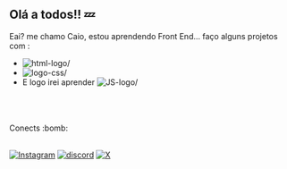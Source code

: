 ## Olá a todos!! :zzz:


Eai? me chamo Caio, estou aprendendo Front End... faço alguns projetos com :
- <img src="https://img.shields.io/badge/HTML-239120?style=for-the-badge&logo=html5&logoColor=white" alt=html-logo/>
- <img src="https://img.shields.io/badge/CSS-239120?&style=for-the-badge&logo=css3&logoColor=white" alt=logo-css/>
- E logo irei aprender <img src="https://img.shields.io/badge/JavaScript-F7DF1E?style=for-the-badge&logo=javascript&logoColor=black" alt=JS-logo/>
<br>
<br>
<br>
Conects :bomb:
<br>
<br>

   [![Instagram](https://cdn-icons-png.flaticon.com/128/1384/1384031.png)](https://www.instagram.com/c4zz.ofc01)
   [![discord](https://cdn-icons-png.flaticon.com/128/5968/5968759.png)](https://discord.gg/QMuGFAFP)
   [![X](https://cdn-icons-png.flaticon.com/128/5968/5968958.png)](https://x.com/c4z1136807)
  
<br>

